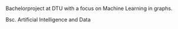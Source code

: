 Bachelorproject at DTU with a focus on Machine Learning in graphs.

Bsc. Artificial Intelligence and Data
